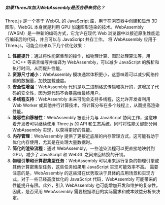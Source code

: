 
##### 如果ThreeJS加入WebAssembly是否会带来优化？

Three.js 是一个基于 WebGL 的 JavaScript 库，用于在浏览器中创建和显示 3D 图形。WebGL 本身就是利用 GPU 加速图形渲染的技术。WebAssembly（WASM）是一种新的编码方式，它允许在现代 Web 浏览器中以接近原生性能运行编译后的代码，并且可以与 JavaScript 共存工作。
将 WebAssembly 应用于 Three.js，可能会带来以下几个优化效果：
1. **性能提升**：通过将性能密集型的操作，如物理计算、图形处理算法等，用 C/C++ 等语言编写并编译为 WebAssembly，可以减少 JavaScript 的解析和执行时间，从而提升性能。
2. **资源尺寸减小**：WebAssembly 模块通常体积更小，这意味着可以减少网络传输的数据量，加快加载速度。
3. **安全性增强**：WebAssembly 代码是以二进制格式传输和执行的，这增加了代码的安全性，因为源代码不会暴露给最终用户。
4. **多线程支持**：WebAssembly 未来可能会支持多线程，这允许开发者利用 Web Worker 或其他并行计算技术，将计算分布在多个线程上，从而提高渲染性能。
5. **兼容性和移植性**：WebAssembly 被设计为与 JavaScript 协同工作，这意味着开发者可以继续使用 Three.js 的 API 和生态系统，同时将性能关键部分用 WebAssembly 实现，以获得更好的性能。
6. **内存管理**：WebAssembly 提供了更接近底层的内存管理方式，这可能有助于优化内存使用，尤其是在处理大量数据时。
7. **简化的渲染流程**：通过 WebAssembly，一些渲染流程可以更直接地映射到 GPU，减少了 JavaScript 和 WebGL 之间来回转换的开销。
8. **物理引擎和计算密集型任务**：WebAssembly 可以用来运行复杂的物理引擎或其他计算密集型任务，这些任务如果用 JavaScript 实现可能效率不高。
需要注意的是，WebAssembly 的这些潜在优势取决于具体的应用场景和实现方式。对于一些已经高度优化的 JavaScript 代码，WebAssembly 可能带来的性能提升有限。此外，引入 WebAssembly 也可能增加开发和维护的复杂性。因此，是否采用 WebAssembly 需要根据项目的实际需求和成本效益分析来决定。